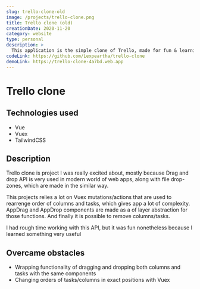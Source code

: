 ```yaml
---
slug: trello-clone-old
image: /projects/trello-clone.png
title: Trello clone (old)
creationDate: 2020-11-20
category: website
type: personal
description: >
  This application is the simple clone of Trello, made for fun & learning purposes. It uses drag and drop browser's API and Vuex store for mutating state and managing advanced re-ordering functionalities of columns and tasks.
codeLink: https://github.com/Lexpeartha/trello-clone
demoLink: https://trello-clone-4a7bd.web.app
---
```


# Trello clone

## Technologies used

- Vue
- Vuex
- TailwindCSS

## Description

Trello clone is project I was really excited about, mostly because Drag and drop API is very used in modern world of web apps, along with file drop-zones, which are made in the similar way.

This projects relies a lot on Vuex mutations/actions that are used to rearrenge order of columns and tasks, which gives app a lot of complexity. AppDrag and AppDrop components are made as a of layer abstraction for those functions. And finally it is possible to remove columns/tasks.

I had rough time working with this API, but it was fun nonetheless because I learned something very useful

## Overcame obstacles

- Wrapping functionality of dragging and dropping both columns and tasks with the same components
- Changing orders of tasks/columns in exact positions with Vuex
